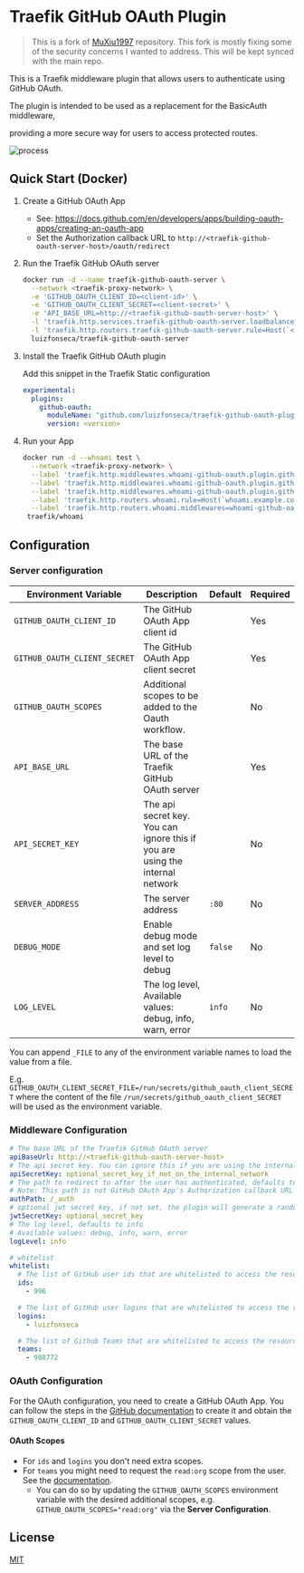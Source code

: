 # Traefik GitHub OAuth Plugin

> This is a fork of [MuXiu1997](https://github.com/MuXiu1997/traefik-github-oauth-plugin) repository. This fork is mostly fixing some of the security concerns I wanted to address. This will be kept synced with the main repo.

This is a Traefik middleware plugin that allows users to authenticate using GitHub OAuth.

The plugin is intended to be used as a replacement for the BasicAuth middleware,

providing a more secure way for users to access protected routes.

![process](https://user-images.githubusercontent.com/49554020/216764214-4097f8da-33d2-49ef-9f12-0194d671bd92.svg)

## Quick Start (Docker)

1. Create a GitHub OAuth App

   - See: https://docs.github.com/en/developers/apps/building-oauth-apps/creating-an-oauth-app
   - Set the Authorization callback URL to `http://<traefik-github-oauth-server-host>/oauth/redirect`

2. Run the Traefik GitHub OAuth server

   ```sh
   docker run -d --name traefik-github-oauth-server \
     --network <traefik-proxy-network> \
     -e 'GITHUB_OAUTH_CLIENT_ID=<client-id>' \
     -e 'GITHUB_OAUTH_CLIENT_SECRET=<client-secret>' \
     -e 'API_BASE_URL=http://<traefik-github-oauth-server-host>' \
     -l 'traefik.http.services.traefik-github-oauth-server.loadbalancer.server.port=80' \
     -l 'traefik.http.routers.traefik-github-oauth-server.rule=Host(`<traefik-github-oauth-server-host>`)' \
     luizfonseca/traefik-github-oauth-server
   ```

3. Install the Traefik GitHub OAuth plugin

    Add this snippet in the Traefik Static configuration

   ```yaml
   experimental:
     plugins:
       github-oauth:
         moduleName: "github.com/luizfonseca/traefik-github-oauth-plugin"
         version: <version>
   ```

4. Run your App

   ```sh
   docker run -d --whoami test \
     --network <traefik-proxy-network> \
     --label 'traefik.http.middlewares.whoami-github-oauth.plugin.github-oauth.apiBaseUrl=http://traefik-github-oauth-server' \
     --label 'traefik.http.middlewares.whoami-github-oauth.plugin.github-oauth.whitelist.logins[0]=luizfonseca' \
     --label 'traefik.http.middlewares.whoami-github-oauth.plugin.github-oauth.whitelist.teams[0]=827726' \
     --label 'traefik.http.routers.whoami.rule=Host(`whoami.example.com`)' \
     --label 'traefik.http.routers.whoami.middlewares=whoami-github-oauth' \
    traefik/whoami
   ```

## Configuration

### Server configuration

| Environment Variable         | Description                                                                   | Default | Required |
|------------------------------|-------------------------------------------------------------------------------|---------|----------|
| `GITHUB_OAUTH_CLIENT_ID`     | The GitHub OAuth App client id                                                |         | Yes      |
| `GITHUB_OAUTH_CLIENT_SECRET` | The GitHub OAuth App client secret                                            |         | Yes      |
| `GITHUB_OAUTH_SCOPES`        | Additional scopes to be added to the Oauth workflow.                          |         | No       |
| `API_BASE_URL`               | The base URL of the Traefik GitHub OAuth server                               |         | Yes      |
| `API_SECRET_KEY`             | The api secret key. You can ignore this if you are using the internal network |         | No       |
| `SERVER_ADDRESS`             | The server address                                                            | `:80`   | No       |
| `DEBUG_MODE`                 | Enable debug mode and set log level to debug                                  | `false` | No       |
| `LOG_LEVEL`                  | The log level, Available values: debug, info, warn, error                     | `info`  | No       |
You can append `_FILE` to any of the environment variable names to load the value from a file.

E.g. `GITHUB_OAUTH_CLIENT_SECRET_FILE=/run/secrets/github_oauth_client_SECRET` where the content of the file `/run/secrets/github_oauth_client_SECRET` will be used as the environment variable.

### Middleware Configuration

```yaml
# The base URL of the Traefik GitHub OAuth server
apiBaseUrl: http://<traefik-github-oauth-server-host>
# The api secret key. You can ignore this if you are using the internal network
apiSecretKey: optional_secret_key_if_not_on_the_internal_network
# The path to redirect to after the user has authenticated, defaults to /_auth
# Note: This path is not GitHub OAuth App's Authorization callback URL
authPath: /_auth
# optional jwt secret key, if not set, the plugin will generate a random key
jwtSecretKey: optional_secret_key
# The log level, defaults to info
# Available values: debug, info, warn, error
logLevel: info

# whitelist
whitelist:
  # The list of GitHub user ids that are whitelisted to access the resources
  ids:
    - 996

  # The list of GitHub user logins that are whitelisted to access the resources
  logins:
    - luizfonseca

  # The list of Github Teams that are whitelisted to access the resources
  teams:
    - 988772
```

### OAuth Configuration

For the OAuth configuration, you need to create a GitHub OAuth App.
You can follow the steps in the [GitHub documentation](https://docs.github.com/en/developers/apps/building-oauth-apps/creating-an-oauth-app) to create it and obtain the `GITHUB_OAUTH_CLIENT_ID` and `GITHUB_OAUTH_CLIENT_SECRET` values.

#### OAuth Scopes
- For `ids` and `logins` you don't need extra scopes.
- For `teams` you might need to request the `read:org` scope from the user. See the [documentation](https://docs.github.com/en/rest/teams/teams?apiVersion=2022-11-28#list-teams-for-the-authenticated-user).
    - You can do so by updating the `GITHUB_OAUTH_SCOPES` environment variable with the desired additional scopes, e.g. `GITHUB_OAUTH_SCOPES="read:org"` via the **Server Configuration**.


## License

[MIT](./LICENSE)
